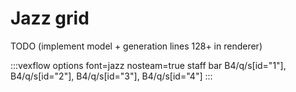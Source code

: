 ---
---

# Jazz grid

TODO (implement model + generation lines 128+ in renderer)

:::vexflow
options font=jazz nosteam=true
staff
  bar
      B4/q/s[id="1"], B4/q/s[id="2"], B4/q/s[id="3"], B4/q/s[id="4"]
:::